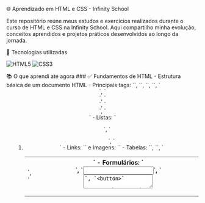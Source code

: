 🌐 Aprendizado em HTML e CSS - Infinity School

Este repositório reúne meus estudos e exercícios realizados durante o curso de HTML e CSS na Infinity School.
Aqui compartilho minha evolução, conceitos aprendidos e projetos práticos desenvolvidos ao longo da jornada.

🚀 Tecnologias utilizadas
<p align="left"> <img src="https://img.shields.io/badge/HTML5-E34F26?style=for-the-badge&logo=html5&logoColor=white" alt="HTML5" /> <img src="https://img.shields.io/badge/CSS3-1572B6?style=for-the-badge&logo=css3&logoColor=white" alt="CSS3" /> </p>
📚 O que aprendi até agora
### ✅ Fundamentos de HTML  
- Estrutura básica de um documento HTML  
- Principais tags: `<!DOCTYPE>`, `<html>`, `<head>`, `<body>`, `<header>`, `<footer>`, `<main>`, `<section>`, `<article>`  
- Listas: `<ul>`, `<ol>`, `<li>`  
- Links: `<a>` e Imagens: `<img>`  
- Tabelas: `<table>`, `<tr>`, `<td>`, `<th>`  
- Formulários: `<form>`, `<input>`, `<textarea>`, `<button>`  

✅ Fundamentos de CSS

Seletores, classes e IDs

Propriedades de texto, cores e fundos

Box Model: margin, padding e border

Flexbox e Grid Layout

Pseudo-classes e pseudo-elementos

Estilização de formulários e botões

Animações e transições

💻 Projetos desenvolvidos

Estruturação de páginas estáticas com HTML

Páginas estilizadas com Flexbox e Grid

Formulários estilizados e responsivos

Mini projetos para praticar semântica e responsividade

🎯 Objetivo

Meu objetivo é consolidar os fundamentos de HTML e CSS e aplicá-los em projetos maiores, evoluindo para o desenvolvimento web com JavaScript e frameworks modernos.

📌 Sobre a Infinity School

A Infinity School é uma escola de tecnologia que oferece cursos completos em programação, design e outras áreas do mundo digital. Foi através dela que iniciei minha jornada no desenvolvimento web.

✍️ Este repositório é parte da minha trajetória como desenvolvedor.

🔗 Confira aqui: HTMLeCSS_INITY_SCHOOL
